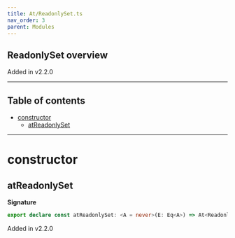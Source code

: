 ```yaml
---
title: At/ReadonlySet.ts
nav_order: 3
parent: Modules
---
```


## ReadonlySet overview

Added in v2.2.0

---

<h2 class="text-delta">Table of contents</h2>

- [constructor](#constructor)
  - [atReadonlySet](#atreadonlyset)

---

# constructor

## atReadonlySet

**Signature**

```ts
export declare const atReadonlySet: <A = never>(E: Eq<A>) => At<ReadonlySet<A>, A, boolean>
```

Added in v2.2.0
